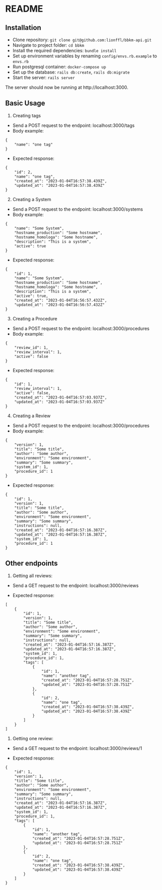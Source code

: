 # README

## Installation

* Clone repository: `git clone git@github.com:lionffl/bbkm-api.git`
* Navigate to project folder: `cd bbkm`
* Install the required dependencies: `bundle install`
* Set up environment variables by renaming `config/envs.rb.example` to `envs.rb`
* Run postgresql container: `docker-compose up`
* Set up the database: `rails db:create`, `rails db:migrate`
* Start the server: `rails server`

The server should now be running at http://localhost:3000.

## Basic Usage

1) Creating tags

* Send a POST request to the endpoint: localhost:3000/tags
* Body example:
```
{
    "name": "one tag"
}
```
* Expected response:
```
{
    "id": 2,
    "name": "one tag",
    "created_at": "2023-01-04T16:57:38.439Z",
    "updated_at": "2023-01-04T16:57:38.439Z"
}
```

2) Creating a System

* Send a POST request to the endpoint: localhost:3000/systems
* Body example:
```
{
    "name": "Some System",
    "hostname_production": "Some hostname",
    "hostname_homologa": "Some hostname",
    "description": "This is a system",
    "active": true
}
```
* Expected response:
```
{
    "id": 1,
    "name": "Some System",
    "hostname_production": "Some hostname",
    "hostname_homologa": "Some hostname",
    "description": "This is a system",
    "active": true,
    "created_at": "2023-01-04T16:56:57.432Z",
    "updated_at": "2023-01-04T16:56:57.432Z"
}
```
3) Creating a Procedure

* Send a POST request to the endpoint: localhost:3000/procedures
* Body example:
```
{
    "review_id": 1,
    "review_interval": 1,
    "active": false
}
```
* Expected response:
```
{
    "id": 1,
    "review_interval": 1,
    "active": false,
    "created_at": "2023-01-04T16:57:03.937Z",
    "updated_at": "2023-01-04T16:57:03.937Z"
}
```
4) Creating a Review

* Send a POST request to the endpoint: localhost:3000/procedures
* Body example:
```
{
    "version": 1,
    "title": "Some title",
    "author": "Some author",
    "environment": "Some environment",
    "summary": "Some summary",
    "system_id": 1,
    "procedure_id": 1
}
```
* Expected response:
```
{
    "id": 1,
    "version": 1,
    "title": "Some title",
    "author": "Some author",
    "environment": "Some environment",
    "summary": "Some summary",
    "instructions": null,
    "created_at": "2023-01-04T16:57:16.387Z",
    "updated_at": "2023-01-04T16:57:16.387Z",
    "system_id": 1,
    "procedure_id": 1
}
```

## Other endpoints

1) Getting all reviews:


* Send a GET request to the endpoint: localhost:3000/reviews

* Expected response:
```
[
    {
        "id": 1,
        "version": 1,
        "title": "Some title",
        "author": "Some author",
        "environment": "Some environment",
        "summary": "Some summary",
        "instructions": null,
        "created_at": "2023-01-04T16:57:16.387Z",
        "updated_at": "2023-01-04T16:57:16.387Z",
        "system_id": 1,
        "procedure_id": 1,
        "tags": [
            {
                "id": 1,
                "name": "another tag",
                "created_at": "2023-01-04T16:57:28.751Z",
                "updated_at": "2023-01-04T16:57:28.751Z"
            },
            {
                "id": 2,
                "name": "one tag",
                "created_at": "2023-01-04T16:57:38.439Z",
                "updated_at": "2023-01-04T16:57:38.439Z"
            }
        ]
    }
]
```

1) Getting one review:


* Send a GET request to the endpoint: localhost:3000/reviews/1

* Expected response:
```
{
    "id": 1,
    "version": 1,
    "title": "Some title",
    "author": "Some author",
    "environment": "Some environment",
    "summary": "Some summary",
    "instructions": null,
    "created_at": "2023-01-04T16:57:16.387Z",
    "updated_at": "2023-01-04T16:57:16.387Z",
    "system_id": 1,
    "procedure_id": 1,
    "tags": [
        {
            "id": 1,
            "name": "another tag",
            "created_at": "2023-01-04T16:57:28.751Z",
            "updated_at": "2023-01-04T16:57:28.751Z"
        },
        {
            "id": 2,
            "name": "one tag",
            "created_at": "2023-01-04T16:57:38.439Z",
            "updated_at": "2023-01-04T16:57:38.439Z"
        }
    ]
}
```
